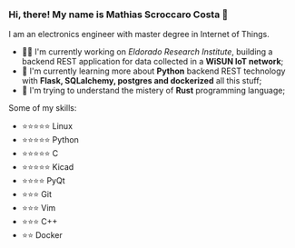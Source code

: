 ### Hi, there! My name is Mathias Scroccaro Costa :wave:

I am an electronics engineer with master degree in Internet of Things.

- :factory_worker: I'm currently working on *Eldorado Research Institute*, building a backend REST application for data collected in a **WiSUN IoT network**;
- :snake: I'm currently learning more about **Python** backend REST technology with **Flask, SQLalchemy, postgres and dockerized** all this stuff;
- :crab: I'm trying to understand the mistery of **Rust** programming language; 

Some of my skills:

- :star::star::star::star::star: Linux
- :star::star::star::star::star: Python
- :star::star::star::star::star: C
- :star::star::star::star::star: Kicad
- :star::star::star::star: PyQt
- :star::star::star: Git
- :star::star::star: Vim
- :star::star::star: C++
- :star::star: Docker


<!--
**mathiasscroccaro/mathiasscroccaro** is a ✨ _special_ ✨ repository because its `README.md` (this file) appears on your GitHub profile.

Here are some ideas to get you started:

- 🔭 I’m currently working on Eldorado Research Institute
- 🌱 I’m currently learning 
- 👯 I’m looking to collaborate on ...
- 🤔 I’m looking for help with ...
- 💬 Ask me about ...
- 📫 How to reach me: ...
- 😄 Pronouns: ...
- ⚡ Fun fact: ...
-->
